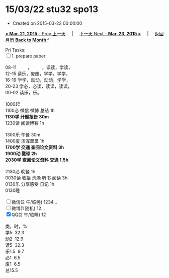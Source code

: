 # 15/03/22 stu32 spo13

- Created on 2015-03-22 00:00:00

[**< Mar. 21, 2015** - Prev 上一天](/lifelogs/2015/03/d21.md) &nbsp; &nbsp; | &nbsp; &nbsp; [下一天 Next - **Mar. 23, 2015 >**](/lifelogs/2015/03/d23.md) &nbsp; &nbsp; |  &nbsp; &nbsp; [返回月历 **Back to Month ^**](/lifelogs/2015/03/index.md)
<br/><div>Pri Tasks:</div><div><input type="checkbox" />1. prepare paper</div><div><div><br/></div>08-11         ，        ，读读，学读，<br/>12-15 读乐，废废，学学，学学，<br/>16-19 学学，动动，动动，学学，<br/>20-23 学必，必读，读读，读读，</div><div>00-02 读乐，乐。</div><div><div><br/></div>1000起<br/>1100必 微信 微博 总结 1h</div><div><b>1130学 开题报告 30m</b></div><div>1230读 阅读博客 1h<br/><br/></div><div>1300乐 午餐 30m</div><div>1400废 浑浑噩噩 1h</div><div><b>1700学 交通 查阅论文资料 3h</b></div><div><div><b>1900动 毽球 2h</b></div><div><b>2030学 查阅论文资料 交通 1.5h</b></div><div><br/></div>2130必 晚餐 1h</div><div>0030读 收拾 洗澡 听书 阅读 3h</div><div>0130乐 分享感受 日记 1h</div><div>0130睡</div><div><br/><input type="checkbox" />微信(2 午/临睡) 1234…<br/><input type="checkbox" />微博(1 随机) 12…<br/><input type="checkbox" checked="true" />QQ(2 午/临睡) 12<br/><div><br/></div>类，时，%<br/>学5  32.3<br/>动2  12.9<br/>读5  32.3<br/>乐1.5  9.7<br/>必1  6.5<br/>废1  6.5<br/>总15.5</div>
